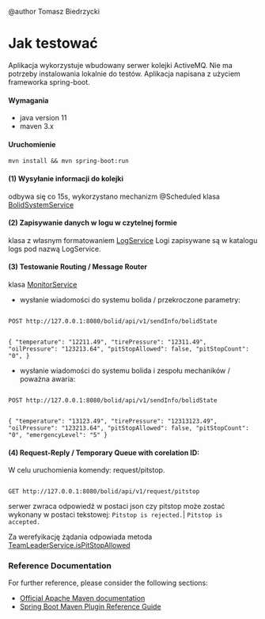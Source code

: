 @author Tomasz Biedrzycki
# Jak testować
Aplikacja wykorzystuje wbudowany serwer kolejki ActiveMQ. Nie ma potrzeby instalowania lokalnie do testów.
Aplikacja napisana z użyciem frameworka spring-boot.
#### Wymagania  

- java version 11
- maven 3.x  

#### Uruchomienie
<code>mvn install && mvn spring-boot:run</code>

#### (1) Wysyłanie informacji do kolejki
odbywa się co 15s, wykorzystano mechanizm @Scheduled klasa [BolidSystemService](src/main/java/com/edu/formula1/bolid/BolidSystemService.java)

#### (2) Zapisywanie danych w logu w czytelnej formie
klasa z własnym formatowaniem [LogService](src/main/java/com/edu/formula1/bolid/LogService.java)
Logi zapisywane są w katalogu logs pod nazwą LogService.

#### (3) Testowanie Routing / Message Router
klasa [MonitorService](src/main/java/com/edu/formula1/bolid/MonitorService.java)

 - wysłanie wiadomości do systemu bolida / przekroczone parametry: 

<code>
POST http://127.0.0.1:8080/bolid/api/v1/sendInfo/bolidState
  
{
	"temperature": "12211.49", 
	"tirePressure": "12311.49",
	"oilPressure": "123213.64",
	"pitStopAllowed": false,
	"pitStopCount": "0",
}
</code>
 - wysłanie wiadomości do systemu bolida i zespołu mechaników / poważna awaria: 

 <code>
POST http://127.0.0.1:8080/bolid/api/v1/sendInfo/bolidState
  
{
	"temperature": "13123.49", 
	"tirePressure": "12313123.49",
	"oilPressure": "123213.64",
	"pitStopAllowed": false,
	"pitStopCount": "0",
	"emergencyLevel": "5"
}
</code>
#### (4) Request-Reply / Temporary Queue with corelation ID: 
W celu uruchomienia komendy: request/pitstop. 

<code>
GET http://127.0.0.1:8080/bolid/api/v1/request/pitstop 
</code>

serwer zwraca odpowiedź w postaci json czy pitstop może zostać wykonany w postaci tekstowej:
<code>Pitstop is rejected.</code>|
<code>Pitstop is accepted.</code>

Za werefyikację żądania odpowiada metoda
[TeamLeaderService.isPitStopAllowed](src/main/java/com/edu/formula1/bolid/TeamLeaderService.java)


### Reference Documentation
For further reference, please consider the following sections:

* [Official Apache Maven documentation](https://maven.apache.org/guides/index.html)
* [Spring Boot Maven Plugin Reference Guide](https://docs.spring.io/spring-boot/docs/2.2.6.RELEASE/maven-plugin/)

